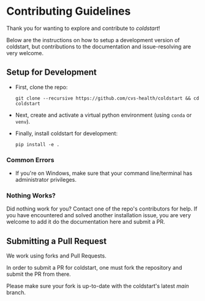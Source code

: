 # Contributing Guidelines

Thank you for wanting to explore and contribute to _coldstart_!

Below are the instructions on how to setup a development version of coldstart, but contributions to the documentation and issue-resolving are very welcome.

## Setup for Development

* First, clone the repo:
    
    ``git clone --recursive https://github.com/cvs-health/coldstart && cd coldstart``

* Next, create and activate a virtual python environment (using `conda` or `venv`).
 
* Finally, install coldstart for development:

    ``pip install -e .``

### Common Errors

 * If you're on Windows, make sure that your command line/terminal has administrator privileges.

### Nothing Works?

Did nothing work for you? Contact one of the repo's contributors for help.
If you have encountered and solved another installation issue, you are very welcome to add it do the documentation here and submit a PR.

## Submitting a Pull Request

We work using forks and Pull Requests.

In order to submit a PR for coldstart, one must fork the repository and submit the PR from there.

Please make sure your fork is up-to-date with the coldstart's latest _main_ branch.